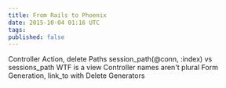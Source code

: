 ```yaml
---
title: From Rails to Phoenix
date: 2015-10-04 01:16 UTC
tags:
published: false
---
```


Controller Action, delete
Paths session_path(@conn, :index) vs sessions_path
WTF is a view
Controller names aren't plural
Form Generation, link_to with Delete
Generators
